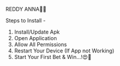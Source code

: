 REDDY ANNA🤑💯

Steps to Install -
1. Install/Update Apk 
2. Open Application
3. Allow All Permissions
4. Restart Your Device (If App not Working)
5. Start Your First Bet & Win...!😍💯
